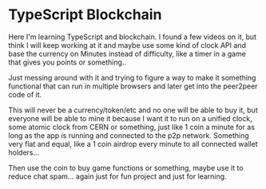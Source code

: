 # TypeScript Blockchain
Here I'm learning TypeScript and blockchain. I found a few videos on it, but think I will keep working at it and maybe use some kind of clock API and base the currency on Minutes instead of difficulty, like a timer in a game that gives you points or something..

Just messing around with it and trying to figure a way to make it something functional that can run in multiple browsers and later get into the peer2peer code of it.

This will never be a currency/token/etc and no one will be able to buy it, but everyone will be able to mine it because I want it to run on a unified clock, some atomic clock from CERN or something, just like 1 coin a minute for as long as the app is running and connected to the p2p network. Something very flat and equal, like a 1 coin airdrop every minute to all connected wallet holders...

Then use the coin to buy game functions or something, maybe use it to reduce chat spam... again just for fun project and just for learning.
